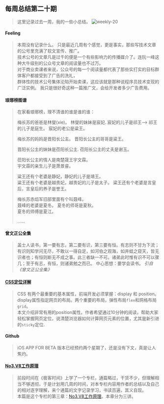 ## 每周总结第二十期
> 这里记录过去一周，我的一些小总结。
![weekly-20](http://img.liugezhou.online/weekly19)
<!--more-->
#### Feeling  
> 本周没有记录什么。
> 只是最近几周有个感觉，更是事实，那些写技术文章的公号里充满了软文宣传、推广。    
> 技术公号的文章凡是过千的便是一个有些影响力的传播媒介了。连阮一峰这种大牛级别的公众号文章的阅读量也不过万。  
> 对于商业卖课者来说，公众号的每一个阅读量都代表了那些实打实的目标群体客户都接受到了广告的洗礼，  
> 群体性的技术公号集体沦陷开始卖课，这应该就是那种说程序员技术变现的广泛实例。
> 我只是很好奇这种一篇推广文，会给开发者多少广告费用。 

#### 琅琊榜图谱
> 在家看琅琊榜，理不清谁的谁是谁的谁：
>
> 梅长苏的爸爸是林燮(xie)。
> 林燮的妹妹是宸妃. 
> 宸妃的儿子是祁王--> 祁王的儿子是庭生。
> 宸妃的老公是粱王。
> 
> 梅长苏的妈妈是晋阳长公主。 
> 晋阳长公主的哥哥是粱王。
> 
> 晋阳长公主的妹妹是莅阳长公主. 
> 莅阳长公主的丈夫是谢玉。
>
> 莅阳长公主的情人是南楚晟王宇文霖。    
> 宇文霖的亲生儿子是萧景睿。
>
> 粱王还有个老婆是静妃，静妃的儿子是靖王。  
> 粱王还有个老婆是越贵妃，越贵妃的儿子是太子。 
> 粱王还有个老婆是言皇后，言皇后的养子是誉王。 
>
> 梅长苏赤焰军旧部里面有个叫聂峰。  
> 聂峰的老婆是夏冬。
> 夏冬的师哥是夏秋。    
> 夏冬的师傅是夏江。
>
> ......

#### 曾文正公全集
> 盖士人读书，第一要有志，第二要有识，第三要有恒。有志则不甘为下流；有识则知学问无尽，不敢以一得自足，如河伯之观海，如井蛙之窥天，皆无识者也；有恒则断无不成之事。此三者缺一不可。诸弟此时惟有识不可以骤几；至于有志，有恒，则诸弟勉之而已。
> 中心思想：要学会读书。
> <cite>引自《曾文正公全集》</cite>

#### [CSS定位详解](http://www.ruanyifeng.com/blog/2019/11/css-position.html)
> CSS 有两个最重要的基本属性，前端开发必须掌握：display 和 position。   
> display属性指定网页的布局。两个重要的布局，弹性布局`flex`和网格布局`grid`。   
> 本文介绍非常有用的position属性。作者希望通过10分钟的阅读，帮助大家轻松掌握网页定位，说清楚浏览器如何计算网页元素的位置，尤其是新引进的`sticky`定位.   

#### Github
> iOS APP FOR BETA 版本已经预约两个星期了，还是没有下文，真是让人焦灼。 

#### [No3.V8工作原理](https://www.liugezhou.online/2019/11/21/No3.V8%E5%B7%A5%E4%BD%9C%E5%8E%9F%E7%90%86/)
> 前段时间在《极客时间》上学了一个专栏，通篇略过，干货不少，但理解相当不够透彻，于是计划用几周的时间，对本专栏内容用作者的总结以及自己的相对逐字理解，来个通篇的文字记录学习，书读百遍，其义自现。  
> 本篇是这个专栏的第三章：[No3.V8工作原理](https://www.liugezhou.online/2019/11/21/No3.V8%E5%B7%A5%E4%BD%9C%E5%8E%9F%E7%90%86/)。本章分为三讲。